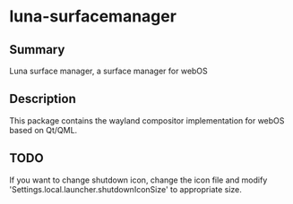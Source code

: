 luna-surfacemanager
===================

Summary
-------
Luna surface manager, a surface manager for webOS

Description
-----------
This package contains the wayland compositor implementation for webOS based on Qt/QML.

TODO
----
If you want to change shutdown icon, change the icon file and modify 'Settings.local.launcher.shutdownIconSize' to appropriate size.
